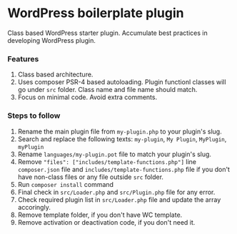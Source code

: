 # WordPress boilerplate plugin
Class based WordPress starter plugin. Accumulate best practices in developing WordPress plugin.

### Features
1. Class based architecture.
2. Uses composer PSR-4 based autoloading. Plugin functionl classes will go under `src` folder. Class name and file name should match.
3. Focus on minimal code. Avoid extra comments.

### Steps to follow
1. Rename the main plugin file from `my-plugin.php` to your plugin's slug.
2. Search and replace the following texts: `my-plugin`, `My Plugin`, `MyPlugin`, `myPlugin`
3. Rename `languages/my-plugin.pot` file to match your plugin's slug.
4. Remove `"files": ["includes/template-functions.php"]` line `composer.json` file and `includes/template-functions.php` file if you don't have non-class files or any file outside `src` folder.
5. Run `composer install` command
6. Final check in `src/Loader.php` and `src/Plugin.php` file for any error.
7. Check required plugin list in `src/Loader.php` file and update the array accoringly.
8. Remove template folder, if you don't have WC template.
9. Remove activation or deactivation code, if you don't need it.
